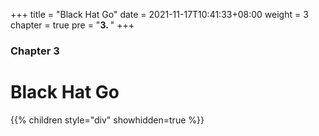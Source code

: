 +++
title = "Black Hat Go"
date = 2021-11-17T10:41:33+08:00
weight = 3
chapter = true
pre = "<b>3. </b>"
+++

### Chapter 3

# Black Hat Go

{{% children style="div" showhidden=true %}}